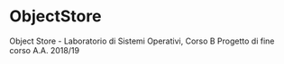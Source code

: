 # ObjectStore
Object Store - Laboratorio di Sistemi Operativi, Corso B Progetto di fine corso A.A. 2018/19
